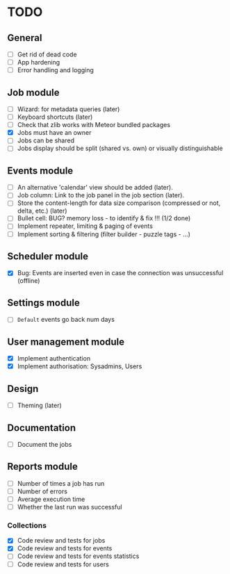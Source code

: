 # TODO

## General
- [ ] Get rid of dead code
- [ ] App hardening
- [ ] Error handling and logging

## Job module
- [ ] Wizard: for metadata queries (later)
- [ ] Keyboard shortcuts (later)
- [ ] Check that zlib works with Meteor bundled packages
- [x] Jobs must have an owner
- [ ] Jobs can be shared
- [ ] Jobs display should be split (shared vs. own) or visually distinguishable

## Events module
- [ ] An alternative 'calendar' view should be added (later).
- [ ] Job column: Link to the job panel in the job section (later).
- [ ] Store the content-length for data size comparison (compressed or not, delta, etc.) (later)
- [ ] Bullet cell: BUG? memory loss - to identify & fix !!! (1/2 done)
- [ ] Implement repeater, limiting & paging of events
- [ ] Implement sorting & filtering (filter builder - puzzle tags - ...)

## Scheduler module
- [x] Bug: Events are inserted even in case the connection was unsuccessful (offline)

## Settings module
- [ ] ```Default``` events go back num days

## User management module
- [x] Implement authentication
- [x] Implement authorisation: Sysadmins, Users

## Design
- [ ] Theming (later)

## Documentation
- [ ] Document the jobs

## Reports module
- [ ] Number of times a job has run
- [ ] Number of errors
- [ ] Average execution time
- [ ] Whether the last run was successful

### Collections
- [x] Code review and tests for jobs
- [x] Code review and tests for events
- [ ] Code review and tests for events statistics
- [ ] Code review and tests for users
